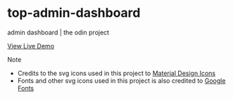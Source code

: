# top-admin-dashboard
admin dashboard | the odin project

[View Live Demo](https://larakielcode.github.io/top-admin-dashboard/)

> [!NOTE]
> * Credits to the svg icons used in this project to [Material Design Icons](https://pictogrammers.com/) 
> * Fonts and other svg icons used in this project is also credited to [Google Fonts](https://fonts.google.com/) 
